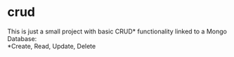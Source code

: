 # crud

This is just a small project with basic CRUD* functionality linked to a Mongo Database:  
*Create, Read, Update, Delete